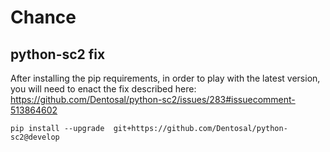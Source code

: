# Chance

## python-sc2 fix
After installing the pip requirements, in order to play with the latest version, you will need to enact the
fix described here: https://github.com/Dentosal/python-sc2/issues/283#issuecomment-513864602

`pip install --upgrade  git+https://github.com/Dentosal/python-sc2@develop`
